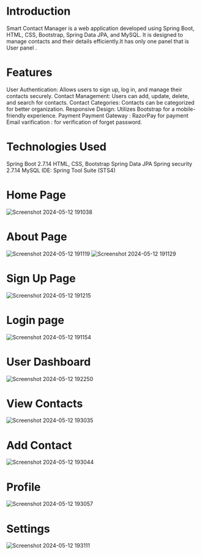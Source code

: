 # Introduction
Smart Contact Manager is a web application developed using Spring Boot, HTML, CSS, Bootstrap, Spring Data JPA, and MySQL. It is designed to manage contacts and their details efficiently.It has only one panel that is User panel .

# Features
User Authentication: Allows users to sign up, log in, and manage their contacts securely.
Contact Management: Users can add, update, delete, and search for contacts.
Contact Categories: Contacts can be categorized for better organization.
Responsive Design: Utilizes Bootstrap for a mobile-friendly experience.
Payment Payment Gateway : RazorPay for payment
Email varification : for verification of forget password.

# Technologies Used

Spring Boot 2.7.14
HTML, CSS, Bootstrap
Spring Data JPA
Spring security 2.7.14
MySQL
IDE: Spring Tool Suite (STS4)

# Home Page 
![Screenshot 2024-05-12 191038](https://github.com/gsonam0203/Smart_Contact_Manager/assets/106368379/5aeaa94c-9c15-43a2-a38b-1de39f55dabc)

# About Page
![Screenshot 2024-05-12 191119](https://github.com/gsonam0203/Smart_Contact_Manager/assets/106368379/9a548035-4af3-4429-9dbc-cce833d0612f)
![Screenshot 2024-05-12 191129](https://github.com/gsonam0203/Smart_Contact_Manager/assets/106368379/10ffe44e-7469-4c84-8b77-8deb37be135d)

# Sign Up Page
![Screenshot 2024-05-12 191215](https://github.com/gsonam0203/Smart_Contact_Manager/assets/106368379/c21355d8-274a-43a2-91f7-29d1285e2ca2)

# Login page
![Screenshot 2024-05-12 191154](https://github.com/gsonam0203/Smart_Contact_Manager/assets/106368379/1d059fd4-ec60-484a-9085-7b2148a4190c)

# User Dashboard
![Screenshot 2024-05-12 192250](https://github.com/gsonam0203/Smart_Contact_Manager/assets/106368379/32822145-6286-46eb-bd28-3b0537851d88)

# View Contacts
![Screenshot 2024-05-12 193035](https://github.com/gsonam0203/Smart_Contact_Manager/assets/106368379/3fbd3e9c-4066-4b31-bae4-2cc4df13da13)

# Add Contact

![Screenshot 2024-05-12 193044](https://github.com/gsonam0203/Smart_Contact_Manager/assets/106368379/1309a60f-2796-445c-9c2c-278003b39f95)

# Profile
![Screenshot 2024-05-12 193057](https://github.com/gsonam0203/Smart_Contact_Manager/assets/106368379/baac3609-358c-4b6b-a37a-68e103f30a59)

# Settings
![Screenshot 2024-05-12 193111](https://github.com/gsonam0203/Smart_Contact_Manager/assets/106368379/0257e58e-5a21-4054-96fd-0ff46ad46f52)


